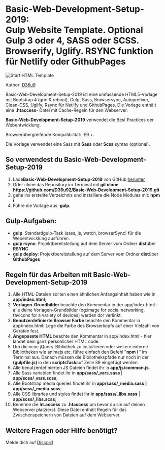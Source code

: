 <h1><strong>Basic-Web-Development-Setup-2019:</strong> <br>Gulp Website Template. Optional Gulp 3 oder 4, SASS oder SCSS. Browserify, Uglify. RSYNC funktion für Netlify oder GithubPages</h1>

<p>
	<img src="https://i.imgur.com/AHhUYVq.png" alt="Start HTML Template">
</p>

<p>Author: <a href="/" target="_blank">D36u9</a></p>

<p>Basic-Web-Development-Setup-2019 ist eine umfassende HTML5-Vorlage mit Bootstrap 4 (grid & reboot), Gulp, Sass, Browsersync, Autoprefixer, Clean-CSS, Uglify, Rsync für Netlify und GithubPages. Die Vorlage enthält eine <strong>.htaccess</strong>- Datei mit Cache-Regeln für den Webserver.</p>

<p><strong>Basic-Web-Development-Setup-2019</strong> verwendet die Best Practices der Webentwicklung.</p>

<p>Browserübergreifende Kompatibilität: IE9 +.</p>

<p>Die Vorlage verwendet eine Sass mit <strong>Sass</strong> oder <strong>Scss</strong> syntax (optional).</p>

<h2>So verwendest du Basic-Web-Development-Setup-2019</h2>

<ol>
	<li>Lade<strong>Basic-Web-Development-Setup-2019</strong> von GitHub;<a href="https://github.com/agragregra/OptimizedHTML-4/archive/master.zip">herunter</a></li>
	<li>Oder clone das Repository im Terminal mit <strong>git clone https://github.com/D36u92/Basic-Web-Development-Setup-2019.git</strong></li>
	<li>gehe ins erstellte Verzeichnis und installiere die Node Modules mit: <strong>npm i</strong></li>
	<li>Führe die Vorlage aus: <strong>gulp</strong>.</li>
</ol>

<h2>Gulp-Aufgaben:</h2>

<ul>
	<li><strong>gulp</strong>: Standardgulp-Task (sass, js, watch, browserSync) für die Webentwicklung ausführen.</li>
	<li><strong>gulp rsync</strong>: Projektbereitstellung auf dem Server vom Ordner <strong>dist</strong>über <strong>RSYNC</strong></li>
	<li><strong>gulp deploy</strong>: Projektbereitstellung auf dem Server vom Ordner <strong>dist</strong>über <strong>GithubPages</strong></li>
</ul>

<h2>Regeln für das Arbeiten mit Basic-Web-Development-Setup-2019</h2>

<ol>
	<li>Alle HTML-Dateien sollten einen ähnlichen Anfangsinhalt haben wie in <strong>app/index.html</strong>;</li>
	<li><strong>Vorlagen-Grundbilder</strong> beachte den Kommentar in der app/index.html - alle deine Vorlagen-Grundbilder (og:image for social networking, favicons for a variety of devices) werden dor verlinkt.</li>
	<li><strong>Benutzerdefinierte Browser Farbe</strong> beachte den Kommentar in app/index.html: Lege die Farbe des Browserkopfs auf einer Vielzahl von Geräten fest.</li>
	<li><strong>Angepasste HTML</strong> beachte den Kommentar in app/index.html - hier landet dein ganz persönlicher HTML code.</li>
	<li>Um die neue jQuery-Bibliothek zu installieren oder weitere externe Bibliotheken wie animejs etc, führe einfach den Befehl "<strong>npm i <packetname></strong>" im Terminal aus. Danach müssen die Bibliothekspfade nur noch in der <strong>(gulpfile.js)</strong> in den <strong>scriptsTask</strong>auf Zeile 39 eingefügt werden.</li>
	<li>Alle benutzerdefinierten JS Dateien findet ihr in <strong>app/js/common.js</strong>.</li>
	<li>Alle Sass variablen findet ihr in <strong>app/sass/_vars.sass | app/scss/_vars.scss</strong>;</li>
	<li>Alle Bootstrap media queries findet ihr in <strong>app/sass/_media.sass | app/scss/_media.scss</strong>;</li>
	<li>Alle CSS libraries und styles findet ihr in <strong>app/sass/_libs.sass | app/scss/_libs.scss</strong>;</li>
	<li>Benenne die <strong>ht.access</strong> zu <strong>.htaccess</strong> um bevor du sie auf deinen Webserver platzierst. Diese Datei enthält Regeln für das Zwischenspeichern von Dateien auf dem Webserver.</li>
</ol>

<h2>Weitere Fragen oder Hilfe benötigt?</h2>
<p>Melde dich auf <a href="https://discord.gg/kXdmQmD">Discord</a></p>
